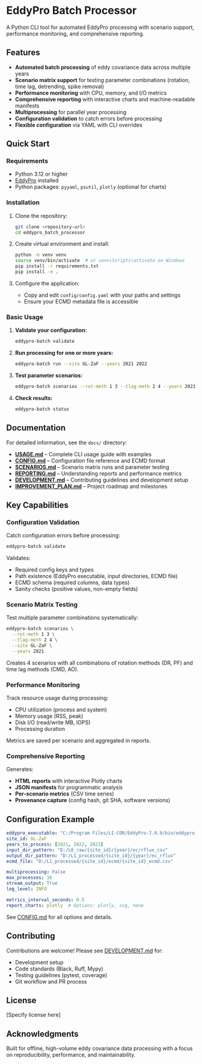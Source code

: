 # EddyPro Batch Processor

A Python CLI tool for automated EddyPro processing with scenario support, performance monitoring, and comprehensive reporting.

## Features

- **Automated batch processing** of eddy covariance data across multiple years
- **Scenario matrix support** for testing parameter combinations (rotation, time lag, detrending, spike removal)
- **Performance monitoring** with CPU, memory, and I/O metrics
- **Comprehensive reporting** with interactive charts and machine-readable manifests
- **Multiprocessing** for parallel year processing
- **Configuration validation** to catch errors before processing
- **Flexible configuration** via YAML with CLI overrides

## Quick Start

### Requirements

- Python 3.12 or higher
- [EddyPro](https://www.licor.com/env/products/eddy_covariance/eddypro.html) installed
- Python packages: `pyyaml`, `psutil`, `plotly` (optional for charts)

### Installation

1. Clone the repository:
   ```bash
   git clone <repository-url>
   cd eddypro_batch_processor
   ```

2. Create virtual environment and install:
   ```bash
   python -m venv venv
   source venv/bin/activate  # or venv\Scripts\activate on Windows
   pip install -r requirements.txt
   pip install -e .
   ```

3. Configure the application:
   - Copy and edit `config/config.yaml` with your paths and settings
   - Ensure your ECMD metadata file is accessible

### Basic Usage

1. **Validate your configuration:**
   ```bash
   eddypro-batch validate
   ```

2. **Run processing for one or more years:**
   ```bash
   eddypro-batch run --site GL-ZaF --years 2021 2022
   ```

3. **Test parameter scenarios:**
   ```bash
   eddypro-batch scenarios --rot-meth 1 3 --tlag-meth 2 4 --years 2021
   ```

4. **Check results:**
   ```bash
   eddypro-batch status
   ```

## Documentation

For detailed information, see the `docs/` directory:

- **[USAGE.md](docs/USAGE.md)** – Complete CLI usage guide with examples
- **[CONFIG.md](docs/CONFIG.md)** – Configuration file reference and ECMD format
- **[SCENARIOS.md](docs/SCENARIOS.md)** – Scenario matrix runs and parameter testing
- **[REPORTING.md](docs/REPORTING.md)** – Understanding reports and performance metrics
- **[DEVELOPMENT.md](docs/DEVELOPMENT.md)** – Contributing guidelines and development setup
- **[IMPROVEMENT_PLAN.md](docs/IMPROVEMENT_PLAN.md)** – Project roadmap and milestones

## Key Capabilities

### Configuration Validation

Catch configuration errors before processing:

```bash
eddypro-batch validate
```

Validates:
- Required config keys and types
- Path existence (EddyPro executable, input directories, ECMD file)
- ECMD schema (required columns, data types)
- Sanity checks (positive values, non-empty fields)

### Scenario Matrix Testing

Test multiple parameter combinations systematically:

```bash
eddypro-batch scenarios \
  --rot-meth 1 3 \
  --tlag-meth 2 4 \
  --site GL-ZaF \
  --years 2021
```

Creates 4 scenarios with all combinations of rotation methods (DR, PF) and time lag methods (CMD, AO).

### Performance Monitoring

Track resource usage during processing:
- CPU utilization (process and system)
- Memory usage (RSS, peak)
- Disk I/O (read/write MB, IOPS)
- Processing duration

Metrics are saved per scenario and aggregated in reports.

### Comprehensive Reporting

Generates:
- **HTML reports** with interactive Plotly charts
- **JSON manifests** for programmatic analysis
- **Per-scenario metrics** (CSV time series)
- **Provenance capture** (config hash, git SHA, software versions)

## Configuration Example

```yaml
eddypro_executable: "C:/Program Files/LI-COR/EddyPro-7.0.9/bin/eddypro_rp.exe"
site_id: GL-ZaF
years_to_process: [2021, 2022, 2023]
input_dir_pattern: "D:/L0_raw/{site_id}/{year}/ec/rflux_csv"
output_dir_pattern: "D:/L1_processed/{site_id}/{year}/ec_rflux"
ecmd_file: "D:/L1_processed/{site_id}/ecmd/{site_id}_ecmd.csv"

multiprocessing: False
max_processes: 16
stream_output: True
log_level: INFO

metrics_interval_seconds: 0.5
report_charts: plotly  # Options: plotly, svg, none
```

See [CONFIG.md](docs/CONFIG.md) for all options and details.

## Contributing

Contributions are welcome! Please see [DEVELOPMENT.md](docs/DEVELOPMENT.md) for:
- Development setup
- Code standards (Black, Ruff, Mypy)
- Testing guidelines (pytest, coverage)
- Git workflow and PR process

## License

[Specify license here]

## Acknowledgments

Built for offline, high-volume eddy covariance data processing with a focus on reproducibility, performance, and maintainability.
